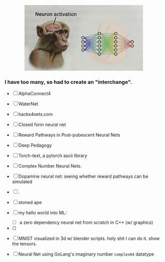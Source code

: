 <div style="text-align: center;">
    <img src="/images/neuron-activation.png" alt="Neuron Activation Monkey" style="width: 75%; height: auto;">
</div>

### I have too many, so had to create an "interchange". 

- [ ] AlphaConnect4
- [ ] WaterNet
- [ ] hacks4nets.com
- [ ] Closed form neural net
- [ ] Reward Pathways in Post-pubescent Neural Nets
- [ ] Deep Pedagogy
- [ ] Torch-text, a pytorch ascii library 
- [ ] Complex Number Neural Nets. 




- [ ] Dopamine neural net: seeing whether reward pathways can be simulated
- [ ] . 
- [ ] stoned ape
- [ ] my hello world into ML: 
	- [ ] a zero dependency neural net from scratch in C++ (w/ graphics)
- [ ] 
- [ ] MNIST visualized in 3d w/ blender scripts. holy shit I can do it. show the tensors. 
- [ ] Neural Net using GoLang's imaginary number `complex64` datatype
